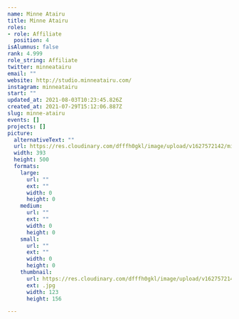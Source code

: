 ```yaml
---
name: Minne Atairu
title: Minne Atairu
roles:
- role: Affiliate
  position: 4
isAlumnus: false
rank: 4.999
role_string: Affiliate
twitter: minneatairu
email: ""
website: http://studio.minneatairu.com/
instagram: minneatairu
start: ""
updated_at: 2021-08-03T10:23:45.826Z
created_at: 2021-07-29T15:12:06.887Z
slug: minne-atairu
events: []
projects: []
picture:
  alternativeText: ""
  url: https://res.cloudinary.com/dfffh0gkl/image/upload/v1627572142/minne_d70e90de79.jpg
  width: 393
  height: 500
  formats:
    large:
      url: ""
      ext: ""
      width: 0
      height: 0
    medium:
      url: ""
      ext: ""
      width: 0
      height: 0
    small:
      url: ""
      ext: ""
      width: 0
      height: 0
    thumbnail:
      url: https://res.cloudinary.com/dfffh0gkl/image/upload/v1627572144/thumbnail_minne_d70e90de79.jpg
      ext: .jpg
      width: 123
      height: 156

---
```

